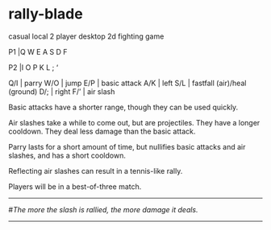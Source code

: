 # rally-blade
casual local 2 player desktop 2d fighting game

P1 |Q W E A S D F


P2 |I O P K L ; ‘

Q/I  | parry
W/O  | jump
E/P  | basic attack
A/K  | left
S/L  | fastfall (air)/heal (ground)
D/;  | right
F/’  | air slash

Basic attacks have a shorter range, though they can be used quickly.

Air slashes take a while to come out, but are projectiles. They have a longer cooldown. They deal less damage than the basic attack.

Parry lasts for a short amount of time, but nullifies basic attacks and air slashes, and has a short cooldown.

Reflecting air slashes can result in a tennis-like rally.

Players will be in a best-of-three match.

__________________________________________________________
#*The more the slash is rallied, the more damage it deals.*
__________________________________________________________
